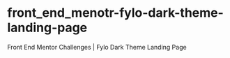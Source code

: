 # front_end_menotr-fylo-dark-theme-landing-page
Front End Mentor Challenges | Fylo Dark Theme Landing Page
